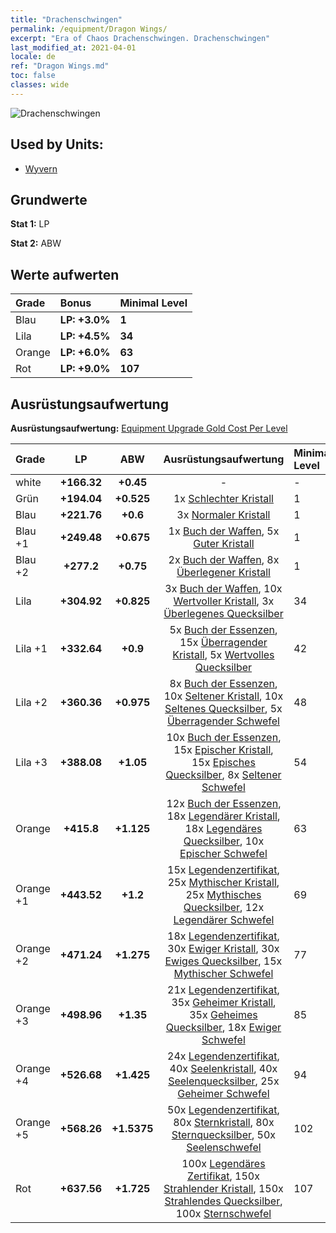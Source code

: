 ```yaml
---
title: "Drachenschwingen"
permalink: /equipment/Dragon Wings/
excerpt: "Era of Chaos Drachenschwingen. Drachenschwingen"
last_modified_at: 2021-04-01
locale: de
ref: "Dragon Wings.md"
toc: false
classes: wide
---
```


  ![Drachenschwingen](/images/e/e_8064.png)

## Used by Units:

* [Wyvern](/de/units/Wyvern/) 


## Grundwerte
 **Stat 1:** LP

 **Stat 2:** ABW

## Werte aufwerten

  |     Grade    |   Bonus | Minimal Level | 
  |:-------------|:--------|:--------------| 
  | Blau | **LP: +3.0%** | **1** | 
  | Lila | **LP: +4.5%** | **34** | 
  | Orange | **LP: +6.0%** | **63** | 
  | Rot | **LP: +9.0%** | **107** | 


## Ausrüstungsaufwertung
 **Ausrüstungsaufwertung:** [Equipment Upgrade Gold Cost Per Level](/equipment/EquipmentUpgradeCostPerLevel/) 

  |          Grade      | LP | ABW | Ausrüstungsaufwertung | Minimal Level |
  |:--------------------|:---------:|:---------:|:----------------:|:--------------|
  | white | **+166.32** | **+0.45** | - | - |
  | Grün | **+194.04** | **+0.525** | 1x [Schlechter Kristall](/de/Items/mat_5/) | 1 |
  | Blau | **+221.76** | **+0.6** | 3x [Normaler Kristall](/de/Items/mat_11/) | 1 |
  | Blau +1 | **+249.48** | **+0.675** | 1x [Buch der Waffen](/de/Items/mat_18/), 5x [Guter Kristall](/de/Items/mat_17/) | 1 |
  | Blau +2 | **+277.2** | **+0.75** | 2x [Buch der Waffen](/de/Items/mat_25/), 8x [Überlegener Kristall](/de/Items/mat_24/) | 1 |
  | Lila | **+304.92** | **+0.825** | 3x [Buch der Waffen](/de/Items/mat_32/), 10x [Wertvoller Kristall](/de/Items/mat_31/), 3x [Überlegenes Quecksilber](/de/Items/mat_21/) | 34 |
  | Lila +1 | **+332.64** | **+0.9** | 5x [Buch der Essenzen](/de/Items/mat_39/), 15x [Überragender Kristall](/de/Items/mat_38/), 5x [Wertvolles Quecksilber](/de/Items/mat_28/) | 42 |
  | Lila +2 | **+360.36** | **+0.975** | 8x [Buch der Essenzen](/de/Items/mat_46/), 10x [Seltener Kristall](/de/Items/mat_45/), 10x [Seltenes Quecksilber](/de/Items/mat_42/), 5x [Überragender Schwefel](/de/Items/mat_36/) | 48 |
  | Lila +3 | **+388.08** | **+1.05** | 10x [Buch der Essenzen](/de/Items/mat_53/), 15x [Epischer Kristall](/de/Items/mat_52/), 15x [Episches Quecksilber](/de/Items/mat_49/), 8x [Seltener Schwefel](/de/Items/mat_43/) | 54 |
  | Orange | **+415.8** | **+1.125** | 12x [Buch der Essenzen](/de/Items/mat_60/), 18x [Legendärer Kristall](/de/Items/mat_59/), 18x [Legendäres Quecksilber](/de/Items/mat_56/), 10x [Epischer Schwefel](/de/Items/mat_50/) | 63 |
  | Orange +1 | **+443.52** | **+1.2** | 15x [Legendenzertifikat](/de/Items/mat_67/), 25x [Mythischer Kristall](/de/Items/mat_66/), 25x [Mythisches Quecksilber](/de/Items/mat_63/), 12x [Legendärer Schwefel](/de/Items/mat_57/) | 69 |
  | Orange +2 | **+471.24** | **+1.275** | 18x [Legendenzertifikat](/de/Items/mat_74/), 30x [Ewiger Kristall](/de/Items/mat_73/), 30x [Ewiges Quecksilber](/de/Items/mat_70/), 15x [Mythischer Schwefel](/de/Items/mat_64/) | 77 |
  | Orange +3 | **+498.96** | **+1.35** | 21x [Legendenzertifikat](/de/Items/mat_81/), 35x [Geheimer Kristall](/de/Items/mat_80/), 35x [Geheimes Quecksilber](/de/Items/mat_77/), 18x [Ewiger Schwefel](/de/Items/mat_71/) | 85 |
  | Orange +4 | **+526.68** | **+1.425** | 24x [Legendenzertifikat](/de/Items/mat_88/), 40x [Seelenkristall](/de/Items/mat_87/), 40x [Seelenquecksilber](/de/Items/mat_84/), 25x [Geheimer Schwefel](/de/Items/mat_78/) | 94 |
  | Orange +5 | **+568.26** | **+1.5375** | 50x [Legendenzertifikat](/de/Items/mat_95/), 80x [Sternkristall](/de/Items/mat_94/), 80x [Sternquecksilber](/de/Items/mat_91/), 50x [Seelenschwefel](/de/Items/mat_85/) | 102 |
  | Rot | **+637.56** | **+1.725** | 100x [Legendäres Zertifikat](/de/Items/mat_102/), 150x [Strahlender Kristall](/de/Items/mat_101/), 150x [Strahlendes Quecksilber](/de/Items/mat_98/), 100x [Sternschwefel](/de/Items/mat_92/) | 107 |

